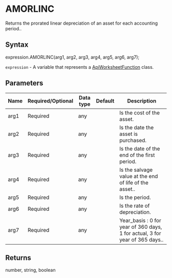 # AMORLINC

Returns the prorated linear depreciation of an asset for each accounting period..

## Syntax

expression.AMORLINC(arg1, arg2, arg3, arg4, arg5, arg6, arg7);

`expression` - A variable that represents a [ApiWorksheetFunction](../ApiWorksheetFunction.md) class.

## Parameters

| **Name** | **Required/Optional** | **Data type** | **Default** | **Description** |
| ------------- | ------------- | ------------- | ------------- | ------------- |
| arg1 | Required | any |  | Is the cost of the asset. |
| arg2 | Required | any |  | Is the date the asset is purchased. |
| arg3 | Required | any |  | Is the date of the end of the first period. |
| arg4 | Required | any |  | Is the salvage value at the end of life of the asset.. |
| arg5 | Required | any |  | Is the period. |
| arg6 | Required | any |  | Is the rate of depreciation. |
| arg7 | Required | any |  | Year_basis : 0 for year of 360 days, 1 for actual, 3 for year of 365 days.. |

## Returns

number, string, boolean